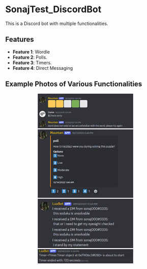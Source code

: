 # SonajTest_DiscordBot
This is a Discord bot with multiple functionalities.
## Features

- **Feature 1**: Wordle
- **Feature 2**: Polls.
- **Feature 3**: Timers.
- **Feature 4**: Direct Messaging

## Example Photos of Various Functionalities
<p align="center">
  <img src="Wordle.png" alt="Screenshot of the project" width="300">
  <img src="poll.png" alt="Screenshot of the project" width="300">
  <img src="Directdm.png" alt="Screenshot of the project" width="300">
  <img src="timer.png" alt="Screenshot of the project" width="300">
</p>




